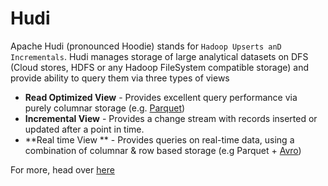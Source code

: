 # Hudi
Apache Hudi (pronounced Hoodie) stands for `Hadoop Upserts anD Incrementals`. Hudi manages storage of large analytical datasets on DFS (Cloud stores, HDFS or any Hadoop FileSystem compatible storage) and provide ability to query them  via three types of views

 * **Read Optimized View** - Provides excellent query performance via purely columnar storage (e.g. [Parquet](https://parquet.apache.org/))
 * **Incremental View** - Provides a change stream with records inserted or updated after a point in time.
 * **Real time View ** - Provides queries on real-time data, using a combination of columnar & row based storage (e.g Parquet + [Avro](http://avro.apache.org/docs/current/mr.html))

For more, head over [here](https://hudi.apache.org)
